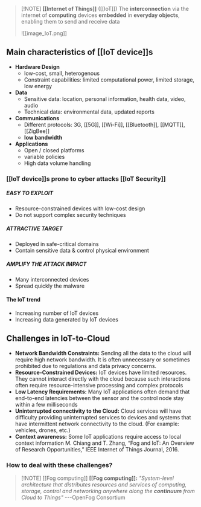 > [!NOTE] **[[Internet of Things]]** ([[IoT]])
> The **interconnection** via the internet of **computing** devices **embedded** in **everyday objects**, enabling them to send and receive data
> 
> ![[image_IoT.png]]


## Main characteristics of [[IoT device]]s
- **Hardware Design**
	- low-cost, small, heterogenous
	- Constraint capabilities: limited computational power, limited storage, low energy
- **Data**
	- Sensitive data: location, personal information, health data, video, audio
	- Technical data: environmental data, updated reports
- **Communications**
	- Different protocols: 3G, [[5G]], [[Wi-Fi]], [[Bluetooth]], [[MQTT]], [[ZigBee]]
	- **low bandwidth**
- **Applications**
	- Open / closed platforms
	- variable policies
	- High data volume handling
### [[IoT device]]s prone to cyber attacks [[IoT Security]]
##### EASY TO EXPLOIT
- Resource-constrained devices with low-cost design
- Do not support complex security techniques
##### ATTRACTIVE TARGET
- Deployed in safe-critical domains
- Contain sensitive data & control physical environment
##### AMPLIFY THE ATTACK IMPACT
- Many interconnected devices
- Spread quickly the malware


#### The IoT trend
- Increasing number of IoT devices
- Increasing data generated by IoT devices

## Challenges in IoT-to-Cloud
- **Network Bandwidth Constraints:** Sending all the data to the cloud will require high network bandwidth. It is often unnecessary or sometimes prohibited due to regulations and data privacy concerns.
- **Resource-Constrained Devices:** IoT devices have limited resources. They cannot interact directly with the cloud because such interactions often require resource-intensive processing and complex protocols
- **Low Latency Requirements:** Many IoT applications often demand that end-to-end latencies between the sensor and the control node stay within a few milliseconds
- **Uninterrupted connectivity to the Cloud:** Cloud services will have difficulty providing uninterrupted services to devices and systems that have intermittent network connectivity to the cloud. (For example: vehicles, drones, etc.)
- **Context awareness:** Some IoT applications require access to local context information
M. Chiang and T. Zhang, “Fog and IoT: An Overview of Research Opportunities,” IEEE Internet of Things Journal, 2016.
### How to deal with these challenges?

> [!NOTE] [[Fog computing]]
> **[[Fog computing]]:** _"System-level architecture that distributes resources and services of computing, storage, control and networking anywhere along the **continuum** from Cloud to Things"_ ---OpenFog Consortium 

